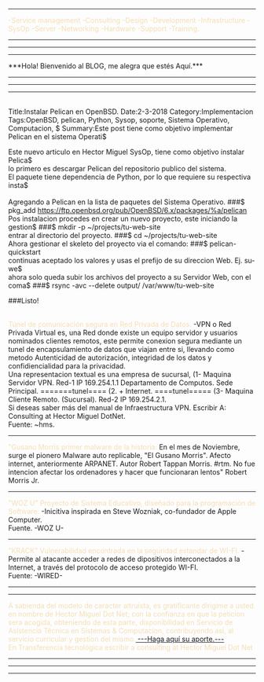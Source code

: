 <font color="Wheat">
<hr>
-Service management -Consulting -Design -Development -Infrastructure -SysOp 
-Server -Networking -Hardware -Support -Training.</font>
<hr/>
<hr/>
<hr/>
***Hola! Bienvenido al BLOG, me alegra que estés Aquí.*** 
<hr/>
<hr/>
<hr/>
<br>
Title:Instalar Pelican en OpenBSD.
Date:2-3-2018
Category:Implementacion
Tags:OpenBSD, pelican, Python, Sysop, soporte, Sistema Operativo, Computacion, $
Summary:Este post tiene como objetivo implementar Pelican en el sistema Operati$

Este nuevo articulo en Hector Miguel SysOp, tiene como objetivo instalar Pelica$
<br>
lo primero es descargar Pelican del repositorio publico del sistema.
<br>
El paquete tiene dependencia de Python, por lo que requiere su respectiva insta$
<br>
<br>
Agregando a Pelican en la lista de paquetes del Sistema Operativo.
###$ pkg_add https://ftp.openbsd.org/pub/OpenBSD/6.x/packages/%a/pelican
<br>
Pos instalacion procedes en crear un nuevo proyecto, este iniciando la  gestion$
###$ mkdir -p ~/projects/tu-web-site
<br>
entrar al directorio del proyecto.
###$ cd ~/projects/tu-web-site
<br>
Ahora gestionar el skeleto del proyecto via el comando:
###$ pelican-quickstart
<br>
continuas aceptado los valores y usas el prefijo de su direccion Web. Ej. su-we$
<br>
ahora solo queda subir los archivos del proyecto a su Servidor Web, con el coma$
###$ rsync -avc --delete output/ /var/www/tu-web-site
<br>

###Listo!

<br>
<font color="Wheat">Túnel de comunicación segura en Red Privada de Datos.  </font>
-VPN o Red Privada Virtual es, una Red donde existe un equipo servidor y usuarios nominados clientes remotos, este permite conexion segura mediante un tunel de encapsulamiento de datos que viajan entre si, llevando como metodo Autenticidad de autorización, integridad de los datos y confidiencialidad para la privacidad.
<br/> 
Una representacion textual es una empresa de sucursal, (1- Maquina Servidor VPN. Red-1 IP 169.254.1.1 Departamento de Computos. Sede Principal. =======tunel==== (2. + Internet. ====tunel===== (3- Maquina Cliente Remoto. (Sucursal). Red-2 IP 169.254.2.1. 
<br>
Si deseas saber más del manual de Infraestructura VPN. Escribir A: Consulting at Hector Miguel DotNet.
<br>Fuente: ~hms.
<hr>
<font color="Wheat">"Gusano Morris primer malware de la historia:</font>
En el mes de Noviembre, surge el pionero Malware auto replicable, "El Gusano Morris".
Afecto internet, anteriormente ARPANET. Autor Robert Tappan Morris. #rtm.
No fue intencion afectar los ordenadores y hacer que funcionaran lentos" Robert Morris Jr.
<hr/>
<font color="Wheat">"WOZ U" Proyecto de Sistema Educativo, diseñado para la programación de Software:</font>
  -Inicitiva inspirada en Steve Wozniak, co-fundador de Apple Computer. 
  <br>Fuente. -WOZ U-
<hr/>
<font color="Wheat">"KRACK" Vulnerabilidad encontrada en la seguridad estandar de WI-FI.</font>
-Permite al atacante acceder a redes de dipositivos interconectados a la Internet, a través del protocolo de acceso protegido WI-FI.
<br/>Fuente: -WIRED-
<hr/>
<hr/>
<font color="Wheat">A sabienda del modelo de caracter altruista, es gratificante dirigime a usted en nombre de Hector Miguel Dot Net;
con la confianza en que la peticion sera acogida, obteniendo de esta parte, disponibilidad en Servicio de Asistencia Técnica en Sistemas & Computacion, contribuyendo así, al servicio curricular y gestion del mismo.<a href="https://paypal.me/HectorMiguel36/"> ---Haga aquí su aporte.---</a><br>En Transferencia tecnológica escribir a consulting at Hector Miguel Dot Net</font><hr/>
<hr/><hr/>
